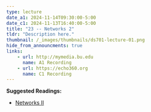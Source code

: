 ```yaml
---
type: lecture
date_a1: 2024-11-14T09:30:00-5:00
date_c1: 2024-11-13T16:40:00-5:00
title: "23 -- Networks 2"
tldr: "Description here."
thumbnail: /_images/thumbnails/ds701-lecture-01.png
hide_from_announcments: true
links: 
    - url: http://mymedia.bu.edu
      name: A1 Recording
    - url: https://echo360.org
      name: C1 Recording
---
```


**Suggested Readings:**
- [Networks II](https://tools4ds.github.io/DS701-Course-Notes/22-Networks-II-Centrality-Clustering.html)

